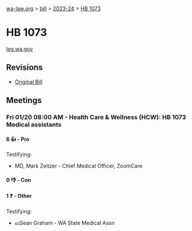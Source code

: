 [wa-law.org](/) > [bill](/bill/) > [2023-24](/bill/2023-24/) > [HB 1073](/bill/2023-24/hb/1073/)

# HB 1073
[leg.wa.gov](https://app.leg.wa.gov/billsummary?BillNumber=1073&Year=2023&Initiative=false)

## Revisions
* [Original Bill](1/)

## Meetings
### Fri 01/20 08:00 AM - Health Care & Wellness (HCW): HB 1073 Medical assistants
#### 6 👍 - Pro
Testifying:
* MD, Mark Zeitzer - Chief Medical Officer, ZoomCare

#### 0 👎 - Con

#### 1 ❓ - Other
Testifying:
* 💵Sean Graham - WA State Medical Assn
